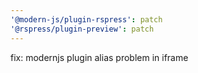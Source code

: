 ```yaml
---
'@modern-js/plugin-rspress': patch
'@rspress/plugin-preview': patch
---
```


fix: modernjs plugin alias problem in iframe
